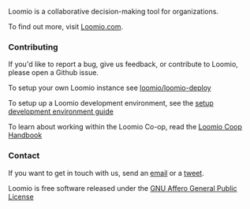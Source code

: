 Loomio is a collaborative decision-making tool for organizations.

To find out more, visit [Loomio.com](https://www.loomio.com).

### Contributing

If you'd like to report a bug, give us feedback, or contribute to Loomio, please open a Github issue.

To setup your own Loomio instance see [loomio/loomio-deploy](https://github.com/loomio/loomio-deploy)

To setup up a Loomio development environment, see the [setup development environment guide](DEVSETUP.md)

To learn about working within the Loomio Co-op, read the [Loomio Coop Handbook](https://github.com/loomio/loomio-coop-handbook)

### Contact

If you want to get in touch with us, send an [email](mailto:contact@loomio.com) or a [tweet](https://twitter.com/Loomio).

Loomio is free software released under the [GNU Affero General Public License](LICENSE.txt)
